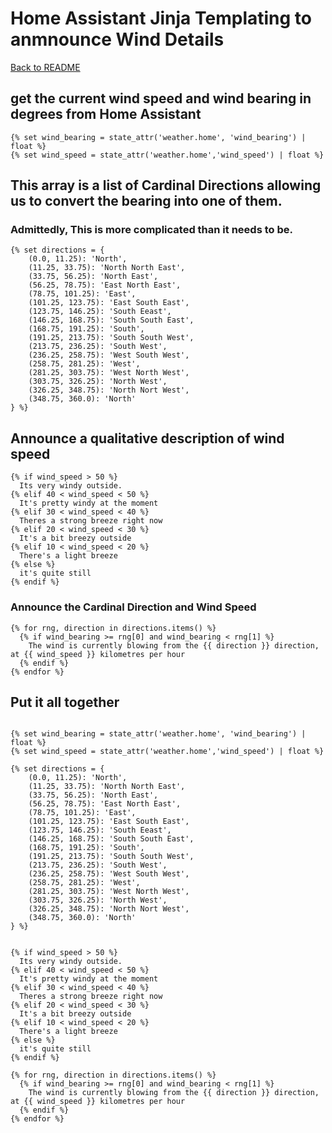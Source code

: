 # Home Assistant Jinja Templating to anmnounce Wind Details

[Back to README](./README.md)  

## get the current wind speed and wind bearing in degrees from Home Assistant
```jinja
{% set wind_bearing = state_attr('weather.home', 'wind_bearing') | float %}
{% set wind_speed = state_attr('weather.home','wind_speed') | float %}
```

## This array is a list of Cardinal Directions allowing us to convert the bearing into one of them. 
### Admittedly, This is more complicated than it needs to be. 
```jinja
{% set directions = {
    (0.0, 11.25): 'North',
    (11.25, 33.75): 'North North East',
    (33.75, 56.25): 'North East',
    (56.25, 78.75): 'East North East',
    (78.75, 101.25): 'East',
    (101.25, 123.75): 'East South East',
    (123.75, 146.25): 'South Eeast',
    (146.25, 168.75): 'South South East',
    (168.75, 191.25): 'South',
    (191.25, 213.75): 'South South West',
    (213.75, 236.25): 'South West',
    (236.25, 258.75): 'West South West',
    (258.75, 281.25): 'West',
    (281.25, 303.75): 'West North West',
    (303.75, 326.25): 'North West',
    (326.25, 348.75): 'North Nort West',
    (348.75, 360.0): 'North'
} %}
```

## Announce a qualitative description of wind speed
```jinja
{% if wind_speed > 50 %}
  Its very windy outside.
{% elif 40 < wind_speed < 50 %}
  It's pretty windy at the moment
{% elif 30 < wind_speed < 40 %}
  Theres a strong breeze right now
{% elif 20 < wind_speed < 30 %}
  It's a bit breezy outside
{% elif 10 < wind_speed < 20 %}
  There's a light breeze
{% else %}
  it's quite still
{% endif %}
```


### Announce the Cardinal Direction and Wind Speed
```jinja
{% for rng, direction in directions.items() %}
  {% if wind_bearing >= rng[0] and wind_bearing < rng[1] %}
    The wind is currently blowing from the {{ direction }} direction, at {{ wind_speed }} kilometres per hour
  {% endif %}
{% endfor %}
```

## Put it all together

```jinja

{% set wind_bearing = state_attr('weather.home', 'wind_bearing') | float %}
{% set wind_speed = state_attr('weather.home','wind_speed') | float %}

{% set directions = {
    (0.0, 11.25): 'North',
    (11.25, 33.75): 'North North East',
    (33.75, 56.25): 'North East',
    (56.25, 78.75): 'East North East',
    (78.75, 101.25): 'East',
    (101.25, 123.75): 'East South East',
    (123.75, 146.25): 'South Eeast',
    (146.25, 168.75): 'South South East',
    (168.75, 191.25): 'South',
    (191.25, 213.75): 'South South West',
    (213.75, 236.25): 'South West',
    (236.25, 258.75): 'West South West',
    (258.75, 281.25): 'West',
    (281.25, 303.75): 'West North West',
    (303.75, 326.25): 'North West',
    (326.25, 348.75): 'North Nort West',
    (348.75, 360.0): 'North'
} %}


{% if wind_speed > 50 %}
  Its very windy outside.
{% elif 40 < wind_speed < 50 %}
  It's pretty windy at the moment
{% elif 30 < wind_speed < 40 %}
  Theres a strong breeze right now
{% elif 20 < wind_speed < 30 %}
  It's a bit breezy outside
{% elif 10 < wind_speed < 20 %}
  There's a light breeze
{% else %}
  it's quite still
{% endif %}

{% for rng, direction in directions.items() %}
  {% if wind_bearing >= rng[0] and wind_bearing < rng[1] %}
    The wind is currently blowing from the {{ direction }} direction, at {{ wind_speed }} kilometres per hour
  {% endif %}
{% endfor %}
```

